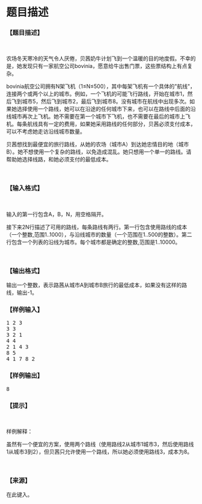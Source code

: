 # 题目描述


<h3>
【题目描述】
</h3>
<p>
<br/>
</p>
<p>
农场冬天寒冷的天气令人厌倦，贝茜奶牛计划飞到一个温暖的目的地度假。不幸的是，她发现只有一家航空公司bovinia，愿意给牛出售门票，这些票结构上有点复杂。
</p>
<p>
bovinia航空公司拥有N架飞机（1≤N≤500），其中每架飞机有一个具体的&#34;航线&#34;，连接两个或两个以上的城市。例如，一个飞机的可能飞行路线，开始在城市1，然后飞到城市5，然后飞到城市2，最后飞到城市8。没有城市在航线中出现多次。如果她选择使用一个路线，她可以在沿途的任何城市下来，也可以在路线中后面的沿线城市再次上飞机。她不需要在第一个城市下飞机，也不需要在最后的城市上飞机。每条航线具有一定的费用，如果她采用路线的任何部分，贝茜必须支付成本，可以不考虑她走访沿线城市数量。
</p>
<p>
贝茜想找到最便宜的旅行路线，从她的农场（城市A）到达她忠情目的地（城市B）。她不想使用一个复杂的路线，以免造成混乱。她只想用一个单一的路线。请帮助她选择线路，和她必须支付的最低成本。
</p>
<p>
<br/>
</p>
<h3>
【输入格式】
</h3>
<p>
<br/>
</p>
<p>
输入的第一行包含A，B，N，用空格隔开。
</p>
<p>
接下来2N行描述了可用的路线，每条路线有两行。第一行包含使用路线的成本（一个整数,范围1..1000），与沿线城市的数量（一个范围在1..500的整数）。第二行包含一个列表的沿线为城市。每个城市都是确定的整数,范围是1..10000。
</p>
<p>
<br/>
</p>
<h3>
【输出格式】
</h3>
<p>
输出一个整数，表示路茜从城市A到城市B旅行的最低成本，如果没有这样的路线，输出-1。
</p>
<h3>
【样例输入】
</h3>
<pre>1 2 3
3 3
3 2 1
4 4
2 1 4 3
8 5
4 1 7 8 2</pre>
<h3>
【样例输出】
</h3>
<pre>8</pre>
<h3>
【提示】
</h3>
<p>
<br/>
</p>
<p>
样例解释：
</p>
<p>
虽然有一个便宜的方案，使用两个路线（使用路线2从城市1城市3，然后使用路线1从城市3到2），但贝茜只允许使用一个路线，所以她必须使用路线3，成本为8。
</p>
<p>
<br/>
</p>
<h3>
【来源】
</h3>
<p>
在此键入。
</p>
